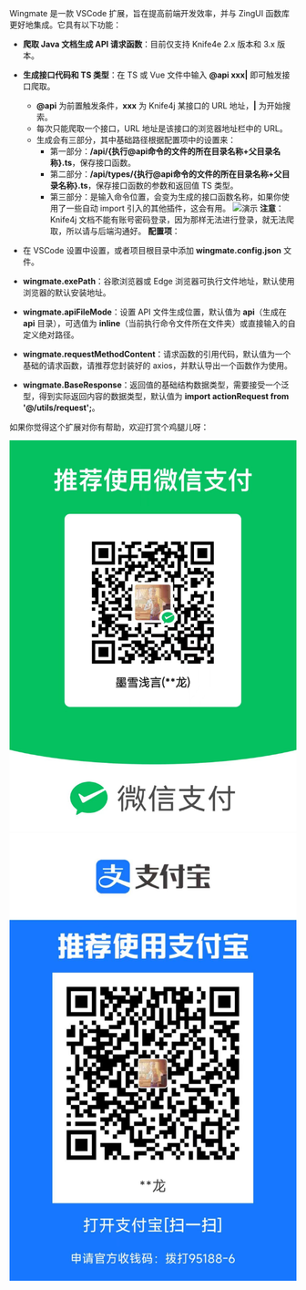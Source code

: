 Wingmate 是一款 VSCode 扩展，旨在提高前端开发效率，并与 ZingUI 函数库更好地集成。它具有以下功能：

- **爬取 Java 文档生成 API 请求函数**：目前仅支持 Knife4e 2.x 版本和 3.x 版本。
- **生成接口代码和 TS 类型**：在 TS 或 Vue 文件中输入 **@api xxx|** 即可触发接口爬取。
   - **@api** 为前置触发条件，**xxx** 为 Knife4j 某接口的 URL 地址，**|** 为开始搜索。
   - 每次只能爬取一个接口，URL 地址是该接口的浏览器地址栏中的 URL。
   - 生成会有三部分，其中基础路径根据配置项中的设置来：
      - 第一部分：**/api/{执行@api命令的文件的所在目录名称+父目录名称}.ts**，保存接口函数。
      - 第二部分：**/api/types/{执行@api命令的文件的所在目录名称+父目录名称}.ts**，保存接口函数的参数和返回值 TS 类型。
      - 第三部分：是输入命令位置，会变为生成的接口函数名称，如果你使用了一些自动 import 引入的其他插件，这会有用。
![演示](images/demo.gif)
**注意**：Knife4j 文档不能有账号密码登录，因为那样无法进行登录，就无法爬取，所以请与后端沟通好。
**配置项**：

- 在 VSCode 设置中设置，或者项目根目录中添加 **wingmate.config.json** 文件。
- **wingmate.exePath**：谷歌浏览器或 Edge 浏览器可执行文件地址，默认使用浏览器的默认安装地址。
- **wingmate.apiFileMode**：设置 API 文件生成位置，默认值为 **api**（生成在 **api** 目录），可选值为 **inline**（当前执行命令文件所在文件夹）或直接输入的自定义绝对路径。
- **wingmate.requestMethodContent**：请求函数的引用代码，默认值为一个基础的请求函数，请推荐您封装好的 axios，并默认导出一个函数作为使用。
- **wingmate.BaseResponse**：返回值的基础结构数据类型，需要接受一个泛型，得到实际返回内容的数据类型，默认值为 **import actionRequest from '@/utils/request';**。

如果你觉得这个扩展对你有帮助，欢迎打赏个鸡腿儿呀：

![收款码](images/skm.jpg)
![收款码](images/skm2.jpg)
